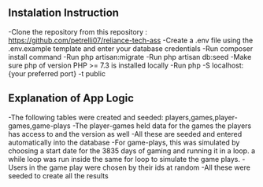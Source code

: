 ## Instalation Instruction

-Clone the repository from this repository : https://github.com/petrelli07/reliance-tech-ass
-Create a .env file using the .env.example template and enter your database credentials
-Run composer install command
-Run php artisan:migrate
-Run php artisan db:seed
-Make sure php of version PHP >= 7.3 is installed locally
-Run php -S localhost:{your preferred port} -t public

## Explanation of App Logic
-The following tables were created and seeded: players,games,player-games,game-plays
-The player-games held data for the games the players has access to and the version as well
-All these are seeded and entered automatically into the database
-For game-plays, this was simulated by choosing a start date for the 3835 days of gaming and running it in a loop. a while loop was run inside the same for loop to simulate the game plays. 
-Users in the game play were chosen by their ids at random
-All these were seeded to create all the results